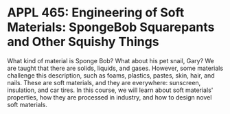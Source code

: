 # APPL 465: Engineering of Soft Materials: SpongeBob Squarepants and Other Squishy Things

What kind of material is Sponge Bob? What about his pet snail, Gary? We are taught that there are solids, liquids, and gases. However, some materials challenge this description, such as foams, plastics, pastes, skin, hair, and nails. These are soft materials, and they are everywhere: sunscreen, insulation, and car tires. In this course, we will learn about soft materials' properties, how they are processed in industry, and how to design novel soft materials.